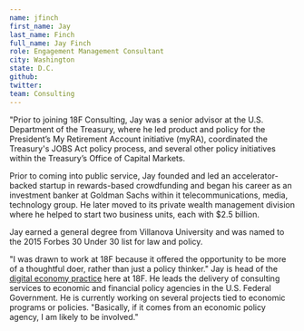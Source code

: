 ```yaml
---
name: jfinch
first_name: Jay
last_name: Finch
full_name: Jay Finch
role: Engagement Management Consultant
city: Washington
state: D.C.
github:
twitter:
team: Consulting
---
```

"Prior to joining 18F Consulting, Jay was a senior advisor at the U.S. Department of the Treasury, where he led product and policy for the President’s My Retirement Account initiative (myRA), coordinated the Treasury's JOBS Act policy process, and several other policy initiatives within the Treasury’s Office of Capital Markets.

Prior to coming into public service, Jay founded and led an accelerator-backed startup in rewards-based crowdfunding and began his career as an investment banker at Goldman Sachs within it telecommunications, media, technology group. He later moved to its private wealth management division where he helped to start two business units, each with $2.5 billion.

Jay earned a general degree from Villanova University and was named to the 2015 Forbes 30 Under 30 list for law and policy.

"I was drawn to work at 18F because it offered the opportunity to be more of a thoughtful doer, rather than just a policy thinker." Jay is head of the [digital economy practice](https://18f.gsa.gov/2015/10/07/digital-economy-practice/) here at 18F. He leads the delivery of consulting services to economic and financial policy agencies in the U.S. Federal Government.	He is currently working on several projects tied to economic programs or policies. "Basically, if it comes from an economic policy agency, I am likely to be involved."
